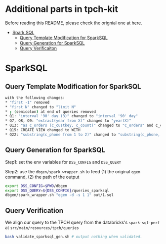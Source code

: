 Additional parts in tpch-kit
============================

Before reading this README, please check the orignial one at [here][1].

[1]: README_ori.md


<!--ts-->
* [Spark SQL](#spark-sql)
  * [Query Template Modification for SparkSQL](#query-template-modification-for-sparksql)
  * [Query Generation for SparkSQL](#query-generation-for-sparksql)
  * [Query Verificaiton](#query-verification)
<!--te-->


SparkSQL
========

Query Template Modification for SparkSQL
----------------------------------------
  ```bash
  with the following changes:
  * "first -1" removed
  * "first N" changed to "limit N"
  * ; (semicolon) at end of queries removed
  * Q1: "interval '90' day (3)" changed to "interval '90' day"
  * Q7, Q8, Q9: "extract(year from X)" changed to "year(X)"
  * Q13: "as c_orders (c_custkey, c_count)" changed to "c_orders" and c_count alias moved inside subquery
  * Q15: CREATE VIEW changed to WITH
  * Q22: "substring(c_phone from 1 to 2)" changed to "substring(c_phone, 1, 2)"
  ```

Query Generation for SparkSQL
-----------------------------

Step1: set the env variables for `DSS_CONFIG` and `DSS_QUERY`

Step2: use the `dbgen/spark_wrapper.sh` to feed (1) the original `qgen` command, (2) the path of the output

  ```bash
  export DSS_CONFIG=$PWD/dbgen
  export DSS_QUERY=${DSS_CONFIG}/queries_sparksql
  dbgen/spark_wrapper.sh "qgen -d -s 1 1" out/1.sql 
  ```

Query Verification
------------------

We align our query to the TPCH query from the databricks's `spark-sql-perf` at `src/main/resources/tpch/queries`
  ```bash
  bash validate_sparksql_gen.sh # output nothing when validated.
  ```
